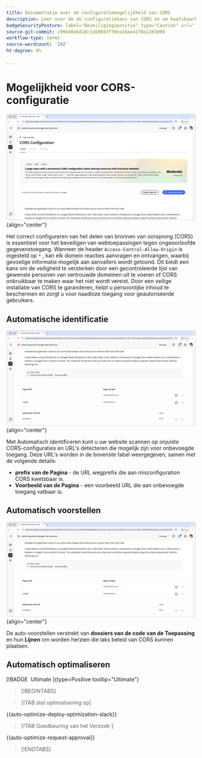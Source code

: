 ```yaml
---
title: Documentatie over de configuratiemogelijkheid van CORS
description: Leer over de de configuratiekans van CORS en om kwetsbaarheid van de plaatsveiligheid te identificeren en te bevestigen.
badgeSecurityPosture: label="Beveiligingspositie" type="Caution" url="../../opportunity-types/security-posture.md" tooltip="Beveiligingspositie"
source-git-commit: c99bd0ab418c1eb0693f39ea16ee41f8a1263099
workflow-type: tm+mt
source-wordcount: '192'
ht-degree: 0%

---
```



# Mogelijkheid voor CORS-configuratie

![ de configuratiekans van CORS ](./assets/cors-configuration/hero.png){align="center"}

Het correct configureren van het delen van bronnen van oorsprong (CORS) is essentieel voor het beveiligen van webtoepassingen tegen ongeoorloofde gegevenstoegang. Wanneer de header `Access-Control-Allow-Origin` is ingesteld op `*` , kan elk domein reacties aanvragen en ontvangen, waarbij gevoelige informatie mogelijk aan aanvallers wordt getoond. Dit biedt een kans om de veiligheid te versterken door een gecontroleerde lijst van gewenste personen van vertrouwde domeinen uit te voeren of CORS onbruikbaar te maken waar het niet wordt vereist. Door een veilige installatie van CORS te garanderen, helpt u persoonlijke inhoud te beschermen en zorgt u voor naadloze toegang voor geautoriseerde gebruikers.

## Automatische identificatie

![ auto-identificeer de configuratiekans van CORS ](./assets/cors-configuration/auto-identify.png){align="center"}

Met Automatisch identificeren kunt u uw website scannen op onjuiste CORS-configuraties en URL&#39;s detecteren die mogelijk zijn voor onbevoegde toegang. Deze URL&#39;s worden in de bovenste tabel weergegeven, samen met de volgende details:

* **prefix van de Pagina** - de URL wegprefix die aan misconfiguration CORS kwetsbaar is.
* **Voorbeeld van de Pagina** - een voorbeeld URL die aan onbevoegde toegang vatbaar is.

## Automatisch voorstellen

![ auto-stelt de configuratiekans van CORS voor ](./assets/cors-configuration/auto-suggest.png){align="center"}

De auto-voorstellen verstrekt van **dossiers van de code van de Toepassing** en hun **Lijnen** om worden herzien die laks beleid van CORS kunnen plaatsen.


## Automatisch optimaliseren

[!BADGE &#x200B; Ultimate &#x200B;]{type=Positive tooltip="Ultimate"}

>[!BEGINTABS]

>[!TAB stel optimalisering  op]

{{auto-optimize-deploy-optimization-slack}}

>[!TAB  Goedkeuring van het Verzoek ]

{{auto-optimize-request-approval}}

>[!ENDTABS]
